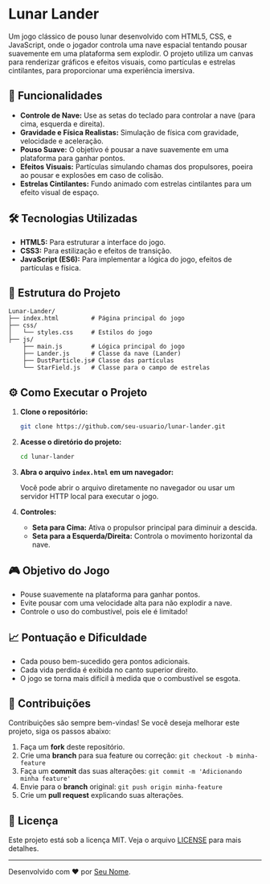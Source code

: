# Lunar Lander

Um jogo clássico de pouso lunar desenvolvido com HTML5, CSS, e JavaScript, onde o jogador controla uma nave espacial tentando pousar suavemente em uma plataforma sem explodir. O projeto utiliza um canvas para renderizar gráficos e efeitos visuais, como partículas e estrelas cintilantes, para proporcionar uma experiência imersiva.

## 🚀 Funcionalidades

- **Controle de Nave:** Use as setas do teclado para controlar a nave (para cima, esquerda e direita).
- **Gravidade e Física Realistas:** Simulação de física com gravidade, velocidade e aceleração.
- **Pouso Suave:** O objetivo é pousar a nave suavemente em uma plataforma para ganhar pontos.
- **Efeitos Visuais:** Partículas simulando chamas dos propulsores, poeira ao pousar e explosões em caso de colisão.
- **Estrelas Cintilantes:** Fundo animado com estrelas cintilantes para um efeito visual de espaço.

## 🛠️ Tecnologias Utilizadas

- **HTML5:** Para estruturar a interface do jogo.
- **CSS3:** Para estilização e efeitos de transição.
- **JavaScript (ES6):** Para implementar a lógica do jogo, efeitos de partículas e física.

## 📂 Estrutura do Projeto

```
Lunar-Lander/
├── index.html         # Página principal do jogo
├── css/
│   └── styles.css     # Estilos do jogo
├── js/
    ├── main.js        # Lógica principal do jogo
    ├── Lander.js      # Classe da nave (Lander)
    ├── DustParticle.js# Classe das partículas
    └── StarField.js   # Classe para o campo de estrelas
```

## ⚙️ Como Executar o Projeto

1. **Clone o repositório:**

   ```sh
   git clone https://github.com/seu-usuario/lunar-lander.git
   ```

2. **Acesse o diretório do projeto:**

   ```sh
   cd lunar-lander
   ```

3. **Abra o arquivo `index.html` em um navegador:**

   Você pode abrir o arquivo diretamente no navegador ou usar um servidor HTTP local para executar o jogo.

4. **Controles:**
   - **Seta para Cima:** Ativa o propulsor principal para diminuir a descida.
   - **Seta para a Esquerda/Direita:** Controla o movimento horizontal da nave.

## 🎮 Objetivo do Jogo

- Pouse suavemente na plataforma para ganhar pontos.
- Evite pousar com uma velocidade alta para não explodir a nave.
- Controle o uso do combustível, pois ele é limitado!

## 📈 Pontuação e Dificuldade

- Cada pouso bem-sucedido gera pontos adicionais.
- Cada vida perdida é exibida no canto superior direito.
- O jogo se torna mais difícil à medida que o combustível se esgota.

## 🤝 Contribuições

Contribuições são sempre bem-vindas! Se você deseja melhorar este projeto, siga os passos abaixo:

1. Faça um **fork** deste repositório.
2. Crie uma **branch** para sua feature ou correção: `git checkout -b minha-feature`
3. Faça um **commit** das suas alterações: `git commit -m 'Adicionando minha feature'`
4. Envie para o **branch** original: `git push origin minha-feature`
5. Crie um **pull request** explicando suas alterações.

## 📝 Licença

Este projeto está sob a licença MIT. Veja o arquivo [LICENSE](LICENSE) para mais detalhes.

---

Desenvolvido com ❤️ por [Seu Nome](https://github.com/seu-usuario).
